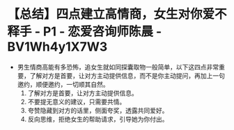 # 【总结】四点建立高情商，女生对你爱不释手 - P1 - 恋爱咨询师陈晨 - BV1Wh4y1X7W3

-   男生情商高能有多恐怖，追女生就如同探囊取物一般简单，以下这四点非常重要，了解对方是首要，让对方主动提供信息，而不是你主动提问，再加上一句邀约，顺便邀约，一切顺其自然。
    1.  了解对方是首要，让对方主动提供信息。
    2.  不要提无意义的建议，只需要共情。
    3.  夸赞隐藏到对方的话里，侧面夸奖，透露共同爱好。
    4.  反向思维，拒绝女生的帮助请求，引导她为你付出。